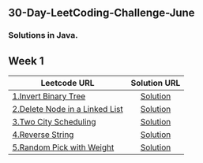 ## 30-Day-LeetCoding-Challenge-June

### Solutions in Java.

Week 1
------
| Leetcode URL        | Solution URL           |
| ------------- |:-------------:|
| [1.Invert Binary Tree](https://leetcode.com/explore/featured/card/june-leetcoding-challenge/539/week-1-june-1st-june-7th/3347/)  | [Solution](https://github.com/jayeshpatil594/30-Day-LeetCoding-Challenge-June/blob/master/Week%201%20June%201st%E2%80%93June%207th/InvertBinaryTree.java) |
| [2.Delete Node in a Linked List](https://leetcode.com/explore/featured/card/june-leetcoding-challenge/539/week-1-june-1st-june-7th/3348/)  | [Solution](https://github.com/jayeshpatil594/30-Day-LeetCoding-Challenge-June/blob/master/Week%201%20June%201st%E2%80%93June%207th/DeleteNodeInALinkedList.java) |
| [3.Two City Scheduling](https://leetcode.com/explore/featured/card/june-leetcoding-challenge/539/week-1-june-1st-june-7th/3349/)  | [Solution](https://github.com/jayeshpatil594/30-Day-LeetCoding-Challenge-June/blob/master/Week%201%20June%201st%E2%80%93June%207th/TwoCityScheduling.java) |
| [4.Reverse String](https://leetcode.com/explore/featured/card/june-leetcoding-challenge/539/week-1-june-1st-june-7th/3350/)  | [Solution](https://github.com/jayeshpatil594/30-Day-LeetCoding-Challenge-June/blob/master/Week%201%20June%201st%E2%80%93June%207th/ReverseString.java) |
| [5.Random Pick with Weight](https://leetcode.com/explore/featured/card/june-leetcoding-challenge/539/week-1-june-1st-june-7th/3351/)  | [Solution](https://github.com/jayeshpatil594/30-Day-LeetCoding-Challenge-June/blob/master/Week%201%20June%201st%E2%80%93June%207th/RandomPickWithWeightSolution.java) |
